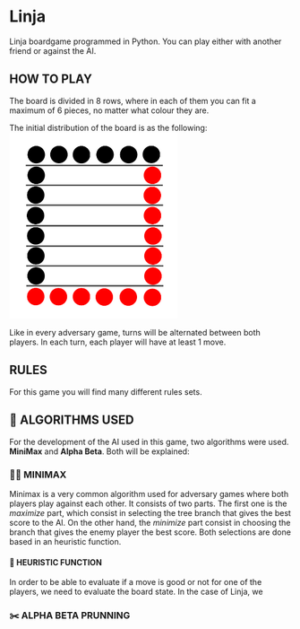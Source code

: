 # Linja
Linja boardgame programmed in Python. You can play either with another friend or against the AI.


## HOW TO PLAY
The board is divided in 8 rows, where in each of them you can fit a maximum of 6 pieces, no matter what colour they are.

The initial distribution of the board is as the following:
<img src="./images/tablero.jpg" alt="tablero" width="300" height="auto" >

Like in every adversary game, turns will be alternated between both players. In each turn, each player will have at least 1 move.

## RULES
For this game you will find many different rules sets.
## :triangular_ruler: ALGORITHMS USED
For the development of the AI used in this game, two algorithms were used. **MiniMax** and **Alpha Beta**. Both will be explained:
### :small_red_triangle::small_red_triangle_down: MINIMAX
Minimax is a very common algorithm used for adversary games where both players play against each other. It consists of two parts.
The first one is the *maximize* part, which consist in selecting the tree branch that gives the best score to the AI. On the other hand, the *minimize* part consist in choosing the branch that gives the enemy player the best score. Both selections are done based in an heuristic function.

#### :1234: HEURISTIC FUNCTION
In order to be able to evaluate if a move is good or not for one of the players, we need to evaluate the board state. In the case of Linja, we 

### :scissors: ALPHA BETA PRUNNING

